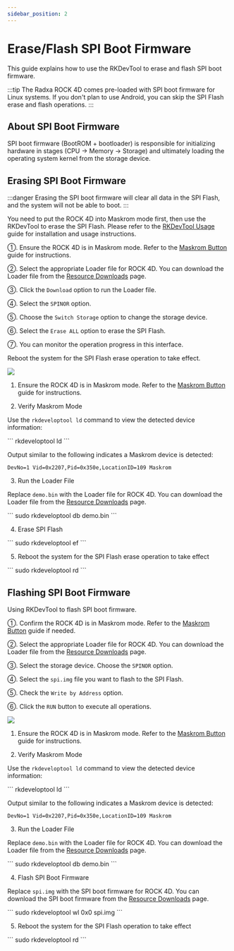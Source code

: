 ```yaml
---
sidebar_position: 2
---
```


# Erase/Flash SPI Boot Firmware

This guide explains how to use the RKDevTool to erase and flash SPI boot firmware.

:::tip
The Radxa ROCK 4D comes pre-loaded with SPI boot firmware for Linux systems. If you don't plan to use Android, you can skip the SPI Flash erase and flash operations.
:::

## About SPI Boot Firmware

SPI boot firmware (BootROM + bootloader) is responsible for initializing hardware in stages (CPU → Memory → Storage) and ultimately loading the operating system kernel from the storage device.

## Erasing SPI Boot Firmware

:::danger
Erasing the SPI boot firmware will clear all data in the SPI Flash, and the system will not be able to boot.
:::

You need to put the ROCK 4D into Maskrom mode first, then use the RKDevTool to erase the SPI Flash. Please refer to the [RKDevTool Usage](./tool_rkdevtool) guide for installation and usage instructions.

<Tabs queryString="platform">

<TabItem value="Windows">

①. Ensure the ROCK 4D is in Maskrom mode. Refer to the [Maskrom Button](../hardware-use/maskrom) guide for instructions.

②. Select the appropriate Loader file for ROCK 4D. You can download the Loader file from the [Resource Downloads](../download) page.

③. Click the `Download` option to run the Loader file.

④. Select the `SPINOR` option.

⑤. Choose the `Switch Storage` option to change the storage device.

⑥. Select the `Erase ALL` option to erase the SPI Flash.

⑦. You can monitor the operation progress in this interface.

Reboot the system for the SPI Flash erase operation to take effect.

<div style={{textAlign: 'center'}}>
  <img src="/en/img/rock4/4d/rk-earse-spi-01.webp" style={{width: '100%', maxWidth: '1200px'}} />
</div>

</TabItem>

<TabItem value="Linux / MacOS">

1. Ensure the ROCK 4D is in Maskrom mode. Refer to the [Maskrom Button](../hardware-use/maskrom) guide for instructions.

2. Verify Maskrom Mode

Use the `rkdeveloptool ld` command to view the detected device information:

<NewCodeBlock tip="Linux/MacOS-Host$" type="host">
```
rkdeveloptool ld
```
</NewCodeBlock>

Output similar to the following indicates a Maskrom device is detected:

```
DevNo=1	Vid=0x2207,Pid=0x350e,LocationID=109 Maskrom
```

3. Run the Loader File

Replace `demo.bin` with the Loader file for ROCK 4D. You can download the Loader file from the [Resource Downloads](../download) page.

<NewCodeBlock tip="Linux/MacOS-Host$" type="host">
```
sudo rkdeveloptool db demo.bin
```
</NewCodeBlock>

4. Erase SPI Flash

<NewCodeBlock tip="Linux/MacOS-Host$" type="host">
```
sudo rkdeveloptool ef
```
</NewCodeBlock>

5. Reboot the system for the SPI Flash erase operation to take effect

<NewCodeBlock tip="Linux/MacOS-Host$" type="host">
```
sudo rkdeveloptool rd
```
</NewCodeBlock>

</TabItem>

</Tabs>

## Flashing SPI Boot Firmware

Using RKDevTool to flash SPI boot firmware.

<Tabs queryString="platform">

<TabItem value="Windows">

①. Confirm the ROCK 4D is in Maskrom mode. Refer to the [Maskrom Button](../hardware-use/maskrom) guide if needed.

②. Select the appropriate Loader file for ROCK 4D. You can download the Loader file from the [Resource Downloads](../download) page.

③. Select the storage device. Choose the `SPINOR` option.

④. Select the `spi.img` file you want to flash to the SPI Flash.

⑤. Check the `Write by Address` option.

⑥. Click the `RUN` button to execute all operations.

<div style={{textAlign: 'center'}}>
  <img src="/en/img/rock4/4d/rk-down-spi-01.webp" style={{width: '100%', maxWidth: '1200px'}} />
</div>

</TabItem>

<TabItem value="Linux / MacOS">

1. Ensure the ROCK 4D is in Maskrom mode. Refer to the [Maskrom Button](../hardware-use/maskrom) guide for instructions.

2. Verify Maskrom Mode

Use the `rkdeveloptool ld` command to view the detected device information:

<NewCodeBlock tip="Linux/MacOS-Host$" type="host">
```
rkdeveloptool ld
```
</NewCodeBlock>

Output similar to the following indicates a Maskrom device is detected:

```
DevNo=1	Vid=0x2207,Pid=0x350e,LocationID=109 Maskrom
```

3. Run the Loader File

Replace `demo.bin` with the Loader file for ROCK 4D. You can download the Loader file from the [Resource Downloads](../download) page.

<NewCodeBlock tip="Linux/MacOS-Host$" type="host">
```
sudo rkdeveloptool db demo.bin
```
</NewCodeBlock>

4. Flash SPI Boot Firmware

Replace `spi.img` with the SPI boot firmware for ROCK 4D. You can download the SPI boot firmware from the [Resource Downloads](../download) page.

<NewCodeBlock tip="Linux/MacOS-Host$" type="host">
```
sudo rkdeveloptool wl 0x0 spi.img
```
</NewCodeBlock>

5. Reboot the system for the SPI Flash operation to take effect

<NewCodeBlock tip="Linux/MacOS-Host$" type="host">
```
sudo rkdeveloptool rd
```
</NewCodeBlock>

</TabItem>

</Tabs>
